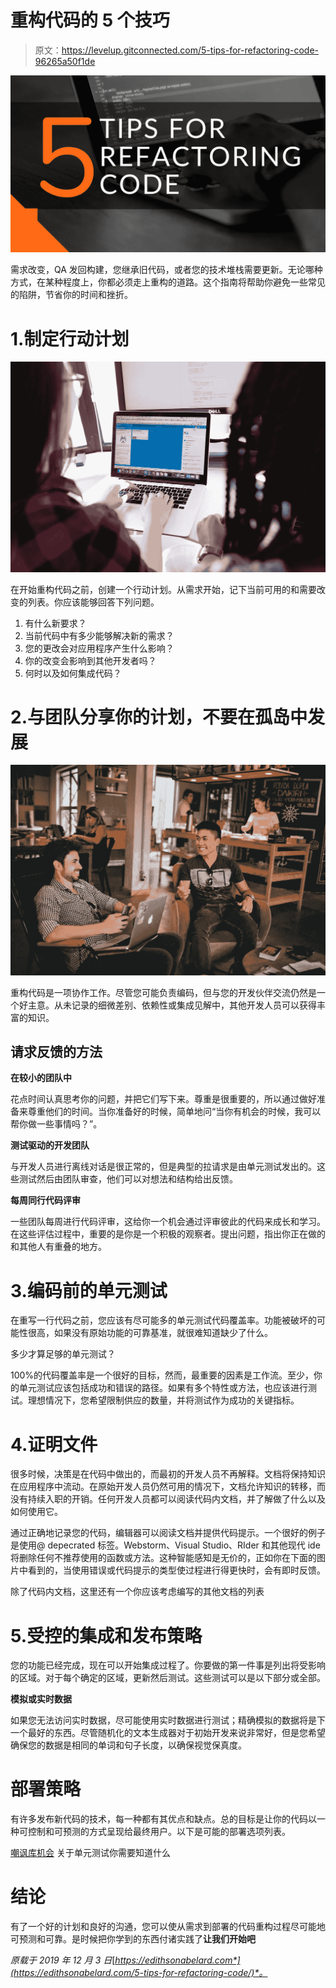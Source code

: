 # 重构代码的 5 个技巧

> 原文：<https://levelup.gitconnected.com/5-tips-for-refactoring-code-96265a50f1de>

![](img/e1d37daffa15f72fc6302975ae4dc901.png)

需求改变，QA 发回构建，您继承旧代码，或者您的技术堆栈需要更新。无论哪种方式，在某种程度上，你都必须走上重构的道路。这个指南将帮助你避免一些常见的陷阱，节省你的时间和挫折。

# 1.制定行动计划

![](img/de04407fda5156bfae035f4b0c1c38fe.png)

在开始重构代码之前，创建一个行动计划。从需求开始，记下当前可用的和需要改变的列表。你应该能够回答下列问题。

1.  有什么新要求？
2.  当前代码中有多少能够解决新的需求？
3.  您的更改会对应用程序产生什么影响？
4.  你的改变会影响到其他开发者吗？
5.  何时以及如何集成代码？

# 2.与团队分享你的计划，不要在孤岛中发展

![](img/016ab31b0dc29f10bbbe53fcb96041f6.png)

重构代码是一项协作工作。尽管您可能负责编码，但与您的开发伙伴交流仍然是一个好主意。从未记录的细微差别、依赖性或集成见解中，其他开发人员可以获得丰富的知识。

## 请求反馈的方法

**在较小的团队中**

花点时间认真思考你的问题，并把它们写下来。尊重是很重要的，所以通过做好准备来尊重他们的时间。当你准备好的时候，简单地问“当你有机会的时候，我可以帮你做一些事情吗？”。

**测试驱动的开发团队**

与开发人员进行离线对话是很正常的，但是典型的拉请求是由单元测试发出的。这些测试然后由团队审查，他们可以对想法和结构给出反馈。

**每周同行代码评审**

一些团队每周进行代码评审，这给你一个机会通过评审彼此的代码来成长和学习。在这些评估过程中，重要的是你是一个积极的观察者。提出问题，指出你正在做的和其他人有重叠的地方。

# 3.编码前的单元测试

在重写一行代码之前，您应该有尽可能多的单元测试代码覆盖率。功能被破坏的可能性很高，如果没有原始功能的可靠基准，就很难知道缺少了什么。

多少才算足够的单元测试？

100%的代码覆盖率是一个很好的目标，然而，最重要的因素是工作流。至少，你的单元测试应该包括成功和错误的路径。如果有多个特性或方法，也应该进行测试。理想情况下，您希望限制供应的数量，并将测试作为成功的关键指标。

# 4.证明文件

很多时候，决策是在代码中做出的，而最初的开发人员不再解释。文档将保持知识在应用程序中流动。在原始开发人员仍然可用的情况下，文档允许知识的转移，而没有持续入职的开销。任何开发人员都可以阅读代码内文档，并了解做了什么以及如何使用它。

通过正确地记录您的代码，编辑器可以阅读文档并提供代码提示。一个很好的例子是使用@ depecrated 标签。Webstorm、Visual Studio、RIder 和其他现代 ide 将删除任何不推荐使用的函数或方法。这种智能感知是无价的，正如你在下面的图片中看到的，当使用错误或代码提示的类型使过程进行得更快时，会有即时反馈。

除了代码内文档，这里还有一个你应该考虑编写的其他文档的列表

# 5.受控的集成和发布策略

您的功能已经完成，现在可以开始集成过程了。你要做的第一件事是列出将受影响的区域。对于每个确定的区域，更新然后测试。这些测试可以是以下部分或全部。

**模拟或实时数据**

如果您无法访问实时数据，尽可能使用实时数据进行测试；精确模拟的数据将是下一个最好的东西。尽管随机化的文本生成器对于初始开发来说非常好，但是您希望确保您的数据是相同的单词和句子长度，以确保视觉保真度。

# 部署策略

有许多发布新代码的技术，每一种都有其优点和缺点。总的目标是让你的代码以一种可控制和可预测的方式呈现给最终用户。以下是可能的部署选项列表。

[嘲讽库机会](https://chancejs.com/)
关于单元测试你需要知道什么

# 结论

有了一个好的计划和良好的沟通，您可以使从需求到部署的代码重构过程尽可能地可预测和可靠。是时候把你学到的东西付诸实践了**让我们开始吧**

*原载于 2019 年 12 月 3 日*[*https://edithsonabelard.com*](https://edithsonabelard.com/5-tips-for-refactoring-code/)*。*